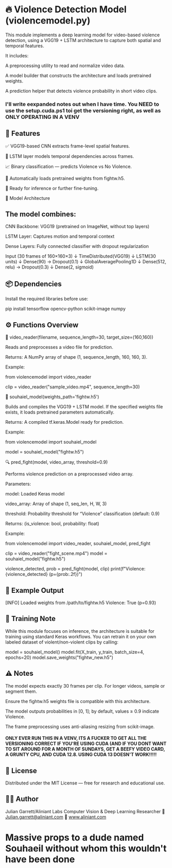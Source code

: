 # 🔥 Violence Detection Model (violencemodel.py)

This module implements a deep learning model for video-based violence detection, using a VGG19 + LSTM architecture to capture both spatial and temporal features.

It includes:

A preprocessing utility to read and normalize video data.

A model builder that constructs the architecture and loads pretrained weights.

A prediction helper that detects violence probability in short video clips.

### I'll write eexpanded notes out when I have time. You NEED to use the setup.cuda.ps1 toi get the versioning right, as well as ONLY OPERATING IN A VENV

## 🧩 Features

✅ VGG19-based CNN extracts frame-level spatial features.

🔁 LSTM layer models temporal dependencies across frames.

📈 Binary classification — predicts Violence vs No Violence.

💾 Automatically loads pretrained weights from fightw.h5.

🧠 Ready for inference or further fine-tuning.

🧠 Model Architecture

## The model combines:

CNN Backbone: VGG19 (pretrained on ImageNet, without top layers)

LSTM Layer: Captures motion and temporal context

Dense Layers: Fully connected classifier with dropout regularization

Input (30 frames of 160×160×3)
   ↓
TimeDistributed(VGG19)
   ↓
LSTM(30 units)
   ↓
Dense(90) → Dropout(0.1)
   ↓
GlobalAveragePooling1D
   ↓
Dense(512, relu) → Dropout(0.3)
   ↓
Dense(2, sigmoid)

## 📦 Dependencies

Install the required libraries before use:

pip install tensorflow opencv-python scikit-image numpy

## ⚙️ Functions Overview
🧾 video_reader(filename, sequence_length=30, target_size=(160,160))

Reads and preprocesses a video file for prediction.

Returns:
A NumPy array of shape (1, sequence_length, 160, 160, 3).

Example:

from violencemodel import video_reader

clip = video_reader("sample_video.mp4", sequence_length=30)

🧠 souhaiel_model(weights_path='fightw.h5')

Builds and compiles the VGG19 + LSTM model.
If the specified weights file exists, it loads pretrained parameters automatically.

Returns:
A compiled tf.keras.Model ready for prediction.

Example:

from violencemodel import souhaiel_model

model = souhaiel_model("fightw.h5")

🔍 pred_fight(model, video_array, threshold=0.9)

Performs violence prediction on a preprocessed video array.

Parameters:

model: Loaded Keras model

video_array: Array of shape (1, seq_len, H, W, 3)

threshold: Probability threshold for “Violence” classification (default: 0.9)

Returns:
(is_violence: bool, probability: float)

Example:

from violencemodel import video_reader, souhaiel_model, pred_fight

clip = video_reader("fight_scene.mp4")
model = souhaiel_model("fightw.h5")

violence_detected, prob = pred_fight(model, clip)
print(f"Violence: {violence_detected} (p={prob:.2f})")

## 🧪 Example Output
[INFO] Loaded weights from /path/to/fightw.h5
Violence: True (p=0.93)

## 🧠 Training Note

While this module focuses on inference, the architecture is suitable for training using standard Keras workflows.
You can retrain it on your own labeled dataset of violent/non-violent clips by calling:

model = souhaiel_model()
model.fit(X_train, y_train, batch_size=4, epochs=20)
model.save_weights("fightw_new.h5")

## ⚠️ Notes

The model expects exactly 30 frames per clip. For longer videos, sample or segment them.

Ensure the fightw.h5 weights file is compatible with this architecture.

The model outputs probabilities in [0, 1]; by default, values ≥ 0.9 indicate Violence.

The frame preprocessing uses anti-aliasing resizing from scikit-image.

#### ONLY EVER RUN THIS IN A VENV, ITS A FUCKER TO GET ALL THE VERSIONING CORRECT IF YOU'RE USING CUDA (AND IF YOU DONT WANT TO SIT AROUND FOR A MONTH OF SUNDAYS, GET A BEEFY VIDEO CARD, A GRUNTY CPU, AND CUDA 12.8. USING CUDA 13 DOESN'T WORK!!!!!

## 📜 License

Distributed under the MIT License — free for research and educational use.

## 👨‍💻 Author

Julian Garrett/Aliniant Labs
Computer Vision & Deep Learning Researcher
📧 Julian.garrett@aliniant.com
💼 www.aliniant.com

# Massive props to a dude named Souhaeil without whom this wouldn't have been done

